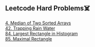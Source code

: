 ## Leetcode Hard Problems☠️

<a href="https://leetcode.com/problems/median-of-two-sorted-arrays/" target="_blank">4. Median of Two Sorted Arrays</a><br>
<a href="https://https://leetcode.com/problems/trapping-rain-water/" target="_blank">42. Trapping Rain Water</a><br>
<a href="https://leetcode.com/problems/largest-rectangle-in-histogram/" target="_blank">84. Largest Rectangle in Histogram</a><br>
<a href="https://leetcode.com/problems/maximal-rectangle/" target="_blank">85. Maximal Rectangle</a><br>
